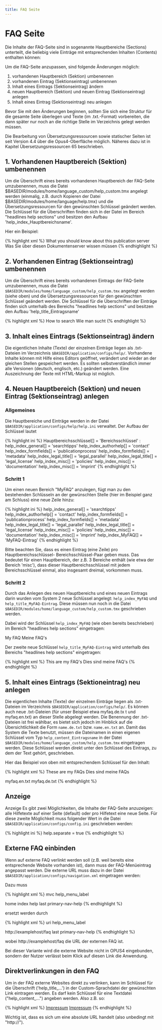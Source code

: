 ```yaml
---
title: FAQ Seite
---
```


# FAQ Seite

Die Inhalte der FAQ-Seite sind in sogenannte Hauptbereiche (Sections) unterteilt, die beliebig viele
Einträge mit entsprechenden Inhalten (Contents) enthalten können:

Um die FAQ-Seite anzupassen, sind folgende Änderungen möglich:

1. vorhandenen Hauptbereich (Sektion) umbenennen
2. vorhandenen Eintrag (Sektionseintrag) umbenennen
3. Inhalt eines Eintrags (Sektionseintrag) ändern
4. neuen Hauptbereich (Sektion) und neuen Eintrag (Sektionseintrag) anlegen
5. Inhalt eines Eintrag (Sektionseintrag) neu anlegen

<p class="note">
Bevor Sie mit den Änderungen beginnen, sollten Sie sich eine Struktur für die gesamte Seite
überlegen und Texte (im .txt.-Format) vorbereiten, die dann später nur noch an die richtige Stelle im
Verzeichnis gelegt werden müssen.
</p>

<p class="note">
Die Bearbeitung von Übersetzungsressourcen sowie statischer Seiten ist seit Version 4.4 über
die Opus4-Oberfläche möglich. Näheres dazu ist in Kapitel Übersetzungsressourcen 65
beschrieben.
</p>

## 1. Vorhandenen Hauptbereich (Sektion) umbenennen

Um die Überschrift eines bereits vorhandenen Hauptbereich der FAQ-Seite umzubenennen, muss die
Datei $BASEDIR/modules/home/language_custom/help_custom.tmx angelegt werden
(einmalig, z.B. durch Kopieren der Datei $BASEDIR/modules/home/language/help.tmx) und die
Übersetzungsressourcen für den
gewünschten Schlüssel geändert werden. Die Schlüssel für die Überschriften finden sich in der Datei
im Bereich "headlines help sections" und besitzen den Aufbau 'help_index_Hauptbereichsname'.

Hier ein Beispiel:

{% highlight xml %}
<tu tuid="help_index_general">
  <tuv xml:lang="en">
    <seg>What you should know about this publication server</seg>
  </tuv>
  <tuv xml:lang="de">
    <seg>Was Sie über diesen Dokumentenserver wissen müssen</seg>
  </tuv>
</tu>
{% endhighlight %}

## 2. Vorhandenen Eintrag (Sektionseintrag) umbenennen

Um die Überschrift eines bereits vorhandenen Eintrags der FAQ-Seite umzubenennen, muss die
Datei `$BASEDIR/modules/home/language_custom/help_custom.tmx` angelegt werden
(siehe oben) und die Übersetzungsressourcen für den gewünschten Schlüssel geändert werden. Die
Schlüssel für die Überschriften der Einträge finden sich unterhalb des Bereichs "headlines help
sections" und besitzen den Aufbau 'help_title_Eintragsname'

{% highlight xml %}
<tu tuid="help_title_searchtipps">
  <tuv xml:lang="en">
    <seg>How to search</seg>
  </tuv>
  <tuv xml:lang="de">
    <seg>Wie man sucht</seg>
  </tuv>
</tu>
{% endhighlight %}

## 3. Inhalt eines Eintrags (Sektionseintrag) ändern

Die eigentlichen Inhalte (Texte) der einzelnen Einträge liegen als .txt-Dateien im Verzeichnis
`$BASEDIR/application/configs/help/`. Vorhandene Inhalte können mit Hilfe eines Editors
geöffnet, verändert und wieder an der gleichen Stellen gespeichert werden. Es sollten
selbstverständlich immer alle Versionen (deutsch, englisch, etc.) geändert werden. Eine
Auszeichnung der Texte mit HTML-Markup ist möglich.

## 4. Neuen Hauptbereich (Sektion) und neuen Eintrag (Sektionseintrag) anlegen

### Allgemeines

Die Hauptbereiche und Einträge werden in der Datei
`$BASEDIR/application/configs/help/help.ini` verwaltet. Der Aufbau der Schlüssel lautet

{% highlight ini %}
Hauptbereichsschlüssel[] = 'Bereichsschlüssel' :
help_index_general[] = 'searchtipps'
help_index_authorhelp[] = 'contact'
help_index_formfields[] = 'publicationprocess'
help_index_formfields[] = 'metadata'
help_index_legal_title[] = 'legal_parallel'
help_index_legal_title[] = 'legal_license'
help_index_misc[] = 'policies'
help_index_misc[] = 'documentation'
help_index_misc[] = 'imprint'
{% endhighlight %}

### Schritt 1

Um einen neuen Bereich "MyFAQ" anzulegen, fügt man zu den bestehenden Schlüsseln an der
gewünschten Stelle (hier im Beispiel ganz am Schluss) eine neue Zeile hinzu:

{% highlight ini %}
help_index_general[] = 'searchtipps'
help_index_authorhelp[] = 'contact'
help_index_formfields[] = 'publicationprocess'
help_index_formfields[] = 'metadata'
help_index_legal_title[] = 'legal_parallel'
help_index_legal_title[] = 'legal_license'
help_index_misc[] = 'policies'
help_index_misc[] = 'documentation'
help_index_misc[] = 'imprint'
help_index_MyFAQ[] = 'MyFAQ-Eintrag'
{% endhighlight %}

Bitte beachten Sie, dass es einen Eintrag (eine Zeile) pro Hauptbereichsschlüssel-
Bereichsschlüssel-Paar geben muss. Das bedeutet für einen Hauptbereich, der z.B. 3 Bereiche
enthält (wie etwa der Bereich 'misc'), dass dieser Hauptbereichsschlüssel mit jedem
Bereichsschlüssel einmal, also insgesamt dreimal, vorkommen muss.

### Schritt 2

Durch das Anlegen des neuen Hauptbereichs und eines neuen Eintrags darin wurden vom System 2
neue Schlüssel angelegt: `help_index_MyFAQ` und `help_title_MyFAQ-Eintrag`. Diese müssen nun
noch in die Datei `$BASEDIR/modules/home/language_custom/help_custom.tmx`
geschrieben werden.

Dabei wird der Schlüssel `help_index_MyFAQ` (wie oben bereits beschrieben) im Bereich "headlines
help sections" eingetragen:

<tu tuid="help_index_MyFAQ">
  <tuv xml:lang="en">
    <seg>My FAQ</seg>
  </tuv>
  <tuv xml:lang="de">
    <seg>Meine FAQ's</seg>
  </tuv>
</tu>

Der zweite neue Schlüssel `help_title_MyFAQ-Eintrag` wird unterhalb des Bereichs "headlines help
sections" eingetragen:

{% highlight xml %}
<tu tuid="help_title_MyFAQ-Eintrag">
  <tuv xml:lang="en">
    <seg>This are my FAQ's</seg>
  </tuv>
  <tuv xml:lang="de">
    <seg>Dies sind meine FAQ's</seg>
  </tuv>
</tu>
{% endhighlight %}

## 5. Inhalt eines Eintrags (Sektioneintrag) neu anlegen

Die eigentlichen Inhalte (Texte) der einzelnen Einträge liegen als .txt-Dateien im Verzeichnis
`$BASEDIR/application/configs/help/`. Es können auch neue .txt-Dateien (für unser Beispiel
etwa myfaq.de.tx t und myfaq.en.txt) an dieser Stelle abgelegt werden. Die Benennung der .txt-
Dateien ist frei wählbar, es bietet sich jedoch im Hinblick auf die Übersichtlichkeit die Form
`name.de.txt` bzw. `name.en.txt` an. Damit das System die Texte benutzt, müssen die Dateinamen in
einen eigenen Schlüssel vom Typ `help_content_Eintragsname` in der Datei
`$BASEDIR/modules/home/language_custom/help_custom.tmx` eingetragen
werden.
Diese Schlüssel werden direkt unter den Schlüssel des Eintrags, zu dem der Text gehört,
geschrieben.

Hier das Beispiel von oben mit entsprechendem Schlüssel für den Inhalt:

{% highlight xml %}
<tu tuid="help_title_MyFAQ-Eintrag">
  <tuv xml:lang="en">
    <seg>These are my FAQs</seg>
  </tuv>
  <tuv xml:lang="de">
    <seg>Dies sind meine FAQs</seg>
  </tuv>
</tu>

<tu tuid="help_content_MyFAQ-Eintrag">
  <tuv xml:lang="en">
    <seg>myfaq.en.txt</seg>
  </tuv>
  <tuv xml:lang="de">
    <seg>myfaq.de.txt</seg>
  </tuv>
</tu>
{% endhighlight %}

## Anzeige

Anzeige
Es gibt zwei Möglichkeiten, die Inhalte der FAQ-Seite anzuzeigen: alle Hilfetexte auf einer Seite
(default) oder pro Hilfetext eine neue Seite. Für diese zweite Möglichkeit muss folgender Wert in die
Datei `$BASEDIR/application/configs/config.ini` geschrieben werden:

{% highlight ini %}
help.separate = true
{% endhighlight %}

## Externe FAQ einbinden

Wenn auf externe FAQ verlinkt werden soll (z.B. weil bereits eine entsprechende Website vorhanden
ist), dann muss der FAQ-Menüeintrag angepasst werden. Die externe URL muss dazu in der Datei
`$BASEDIR/application/configs/navigation.xml` eingetragen werden:

Dazu muss

{% highlight xml %}
<help>
  <type>mvc</type>
  <label>help_menu_label</label>
  <title>help_menu_label</title>
  <module>home</module>
  <controller>index</controller>
  <action>help</action>
  <class>last</class>
  <id>primary-nav-help</id>
</help>
{% endhighlight %}

ersetzt werden durch

{% highlight xml %}
<help>
  <type>uri</type>
  <label>help_menu_label</label>
  <title>help_menu_label</title>
  <uri>http://examplehost/faq</uri>
  <class>last</class>
  <id>primary-nav-help</id>
</help>
{% endhighlight %}

wobei http://examplehost/faq die URL der externen FAQ ist.

<p class="note">
Bei dieser Variante wird die externe Website nicht in OPUS4 eingebunden, sondern der Nutzer
verlässt beim Klick auf diesen Link die Anwendung.
</p>

## Direktverlinkungen in den FAQ

Um in der FAQ externe Websites direkt zu verlinken, kann im Schlüssel für die Überschrift
('help_title_...') in der Custom-Sprachdatei der gewünschten Link eintragen werden. Es darf kein
Schlüssel für eine Textdatei ("help_content_...") angeben werden. Also z.B. so:

{% highlight xml %}
<tu tuid="help_title_imprint">
  <tuv xml:lang="en">
    <seg><a href="http://www.example.org" target="_blank">Impressum</a></seg>
  </tuv>
  <tuv xml:lang="de">
    <seg><a href="http://www.example.org" target="_blank">Impressum</a></seg>
  </tuv>
</tu>
{% endhighlight %}

<p class="warning">
Wichtig ist, dass es sich um eine absolute URL handelt (also unbedingt mit "http://").
</p>


